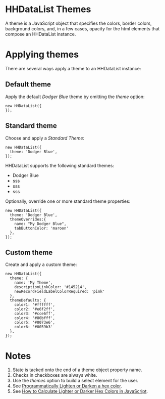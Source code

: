 # HHDataList Themes

A theme is a JavaScript object that specifies the colors, border colors, background colors, and, in a few cases, opacity for the html elements that compose an HHDataList instance. 

# Applying themes

There are several ways apply a theme to an HHDataList instance:

## Default theme

Apply the default *Dodger Blue* theme by omitting the *theme* option:

``` nonum
new HHDataList({
});
```

## Standard theme

Choose and apply a *Standard Theme*:

``` nonum
new HHDataList({
  theme: 'Dodger Blue',
});
```

HHDataList supports the following standard themes:

* Dodger Blue
* sss
* sss
* sss

Optionally, override one or more standard theme properties:

``` nonum
new HHDataList({
  theme: 'Dodger Blue',
  themeOverrides:{
    name: "My Dodger Blue",
    tabButtonColor: 'maroon'
  },
});
```

## Custom theme

Create and apply a custom theme:

``` nonum
new HHDataList({
  theme: {
    name: 'My Theme',
    descriptionLinkColor: '#145214',
    newRecordFieldLabelColorRequired: 'pink'
  },
  themeDefaults: {
    color1: '#ffffff',
    color2: '#e6f2ff',
    color3: '#cce6ff',
    color4: '#80bfff',
    color5: '#0073e6',
    color6: '#0059b3'
  },
});
```

# Notes

1. State is tacked onto the end of a theme object property name.
1. Checks in checkboxes are always white.
1. Use the *themes* option to build a select element for the user.
1. See [Programmatically Lighten or Darken a hex color](https://stackoverflow.com/questions/5560248/programmatically-lighten-or-darken-a-hex-color-or-rgb-and-blend-colors).
1. See [How to Calculate Lighter or Darker Hex Colors in JavaScript](https://www.sitepoint.com/javascript-generate-lighter-darker-color/).

